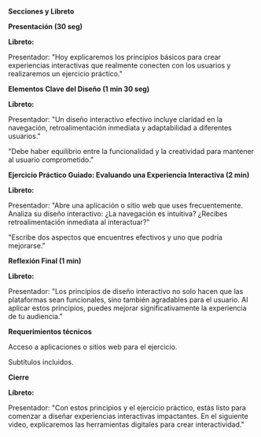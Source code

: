 **Secciones y Libreto**

**Presentación (30 seg)**

**Libreto:**

Presentador: "Hoy explicaremos los principios básicos para crear experiencias interactivas que realmente conecten con los usuarios y realizaremos un ejercicio práctico."

**Elementos Clave del Diseño (1 min 30 seg)**

**Libreto:**

Presentador: "Un diseño interactivo efectivo incluye claridad en la navegación, retroalimentación inmediata y adaptabilidad a diferentes usuarios."

"Debe haber equilibrio entre la funcionalidad y la creatividad para mantener al usuario comprometido."

**Ejercicio Práctico Guiado: Evaluando una Experiencia Interactiva (2 min)**

**Libreto:**

Presentador: "Abre una aplicación o sitio web que uses frecuentemente. Analiza su diseño interactivo: ¿La navegación es intuitiva? ¿Recibes retroalimentación inmediata al interactuar?"

"Escribe dos aspectos que encuentres efectivos y uno que podría mejorarse."

**Reflexión Final (1 min)**

**Libreto:**

Presentador: "Los principios de diseño interactivo no solo hacen que las plataformas sean funcionales, sino también agradables para el usuario. Al aplicar estos principios, puedes mejorar significativamente la experiencia de tu audiencia."

**Requerimientos técnicos**

Acceso a aplicaciones o sitios web para el ejercicio.

Subtítulos incluidos.

**Cierre**

**Libreto:**

Presentador: "Con estos principios y el ejercicio práctico, estás listo para comenzar a diseñar experiencias interactivas impactantes. En el siguiente video, explicaremos las herramientas digitales para crear interactividad."